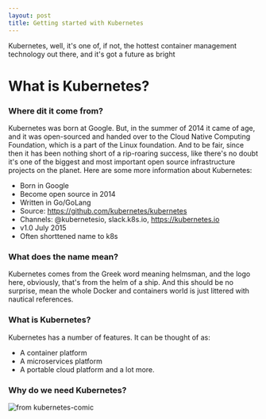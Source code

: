 ```yaml
---
layout: post
title: Getting started with Kubernetes
---
```


Kubernetes, well, it's one of, if not, the hottest container management technology out there, and it's got a future as bright

# What is Kubernetes?
### Where dit it come from?
Kubernetes was born at Google. But, in the summer of 2014 it came of age, and it was open-sourced and handed over to the Cloud Native Computing Foundation, which is a part of the Linux foundation. And to be fair, since then it has been nothing short of a rip-roaring success, like there's no doubt it's one of the biggest and most important open source infrastructure projects on the planet. Here are some more information about Kubernetes:

* Born in Google
* Become open source in 2014
* Written in Go/GoLang
* Source: https://github.com/kubernetes/kubernetes
* Channels: @kubernetesio, slack.k8s.io, https://kubernetes.io
* v1.0 July 2015
* Often shorttened name to k8s

### What does the name mean?
Kubernetes comes from the Greek word meaning helmsman, and the logo here, obviously, that's from the helm of a ship. And this should be no surprise, mean the whole Docker and containers world is just littered with nautical references. 

### What is Kubernetes?
Kubernetes has a number of features. It can be thought of as:

* A container platform
* A microservices platform
* A portable cloud platform and a lot more.

### Why do we need Kubernetes?
![from kubernetes-comic](https://cloud.google.com/kubernetes-engine/kubernetes-comic/assets/panel-6_2x.png)
